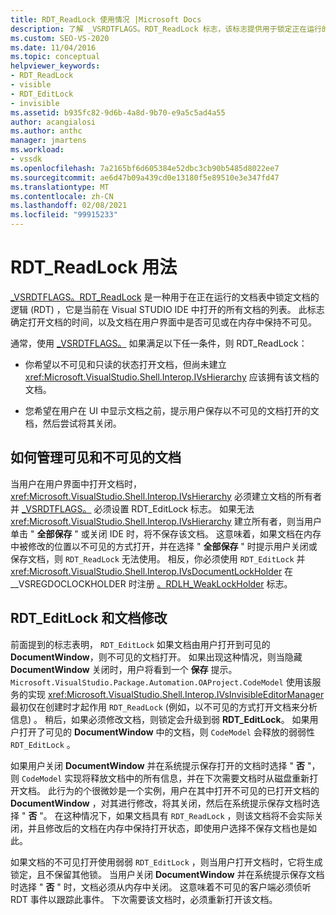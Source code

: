 ```yaml
---
title: RDT_ReadLock 使用情况 |Microsoft Docs
description: 了解 _VSRDTFLAGS。RDT_ReadLock 标志，该标志提供用于锁定正在运行的文档表中文档的逻辑。
ms.custom: SEO-VS-2020
ms.date: 11/04/2016
ms.topic: conceptual
helpviewer_keywords:
- RDT_ReadLock
- visible
- RDT_EditLock
- invisible
ms.assetid: b935fc82-9d6b-4a8d-9b70-e9a5c5ad4a55
author: acangialosi
ms.author: anthc
manager: jmartens
ms.workload:
- vssdk
ms.openlocfilehash: 7a2165bf6d605384e52dbc3cb90b5485d8022ee7
ms.sourcegitcommit: ae6d47b09a439cd0e13180f5e89510e3e347fd47
ms.translationtype: MT
ms.contentlocale: zh-CN
ms.lasthandoff: 02/08/2021
ms.locfileid: "99915233"
---
```

# <a name="rdt_readlock-usage"></a>RDT_ReadLock 用法

[_VSRDTFLAGS。RDT_ReadLock](<xref:Microsoft.VisualStudio.Shell.Interop._VSRDTFLAGS.RDT_ReadLock>) 是一种用于在正在运行的文档表中锁定文档的逻辑 (RDT) ，它是当前在 Visual STUDIO IDE 中打开的所有文档的列表。 此标志确定打开文档的时间，以及文档在用户界面中是否可见或在内存中保持不可见。

通常，使用 [_VSRDTFLAGS。](<xref:Microsoft.VisualStudio.Shell.Interop._VSRDTFLAGS.RDT_ReadLock>) 如果满足以下任一条件，则 RDT_ReadLock：

- 你希望以不可见和只读的状态打开文档，但尚未建立 <xref:Microsoft.VisualStudio.Shell.Interop.IVsHierarchy> 应该拥有该文档的文档。

- 您希望在用户在 UI 中显示文档之前，提示用户保存以不可见的文档打开的文档，然后尝试将其关闭。

## <a name="how-to-manage-visible-and-invisible-documents"></a>如何管理可见和不可见的文档

当用户在用户界面中打开文档时， <xref:Microsoft.VisualStudio.Shell.Interop.IVsHierarchy> 必须建立文档的所有者并 [_VSRDTFLAGS。](<xref:Microsoft.VisualStudio.Shell.Interop._VSRDTFLAGS.RDT_EditLock>) 必须设置 RDT_EditLock 标志。 如果无法 <xref:Microsoft.VisualStudio.Shell.Interop.IVsHierarchy> 建立所有者，则当用户单击 " **全部保存** " 或关闭 IDE 时，将不保存该文档。 这意味着，如果文档在内存中被修改的位置以不可见的方式打开，并在选择 " **全部保存** " 时提示用户关闭或保存文档，则 `RDT_ReadLock` 无法使用。 相反，你必须使用 `RDT_EditLock` 并 <xref:Microsoft.VisualStudio.Shell.Interop.IVsDocumentLockHolder> 在 __VSREGDOCLOCKHOLDER 时注册 [。RDLH_WeakLockHolder](<xref:Microsoft.VisualStudio.Shell.Interop.__VSREGDOCLOCKHOLDER.RDLH_WeakLockHolder>) 标志。

## <a name="rdt_editlock-and-document-modification"></a>RDT_EditLock 和文档修改

前面提到的标志表明， `RDT_EditLock` 如果文档由用户打开到可见的 **DocumentWindow**，则不可见的文档打开。 如果出现这种情况，则当隐藏 **DocumentWindow** 关闭时，用户将看到一个 **保存** 提示。 `Microsoft.VisualStudio.Package.Automation.OAProject.CodeModel` 使用该服务的实现 <xref:Microsoft.VisualStudio.Shell.Interop.IVsInvisibleEditorManager> 最初仅在创建时才起作用 `RDT_ReadLock` (例如，以不可见的方式打开文档来分析信息) 。 稍后，如果必须修改文档，则锁定会升级到弱 **RDT_EditLock**。 如果用户打开了可见的 **DocumentWindow** 中的文档，则 `CodeModel` 会释放的弱弱性 `RDT_EditLock` 。

如果用户关闭 **DocumentWindow** 并在系统提示保存打开的文档时选择 " **否** "，则 `CodeModel` 实现将释放文档中的所有信息，并在下次需要文档时从磁盘重新打开文档。 此行为的个很微妙是一个实例，用户在其中打开不可见的已打开文档的 **DocumentWindow** ，对其进行修改，将其关闭，然后在系统提示保存文档时选择 " **否** "。 在这种情况下，如果文档具有 `RDT_ReadLock` ，则该文档将不会实际关闭，并且修改后的文档在内存中保持打开状态，即使用户选择不保存文档也是如此。

如果文档的不可见打开使用弱弱 `RDT_EditLock` ，则当用户打开文档时，它将生成锁定，且不保留其他锁。 当用户关闭 **DocumentWindow** 并在系统提示保存文档时选择 " **否** " 时，文档必须从内存中关闭。 这意味着不可见的客户端必须侦听 RDT 事件以跟踪此事件。 下次需要该文档时，必须重新打开该文档。
